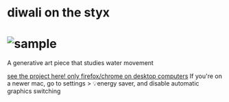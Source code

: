 # diwali on the styx
![sample](sample.gif)
=======
A generative art piece that studies water movement

[see the project here! only firefox/chrome on desktop computers](https://gurumatcha.github.io/diwali-on-the-styx/)
If you're on a newer mac, go to settings > 💡energy saver, and disable automatic graphics switching

